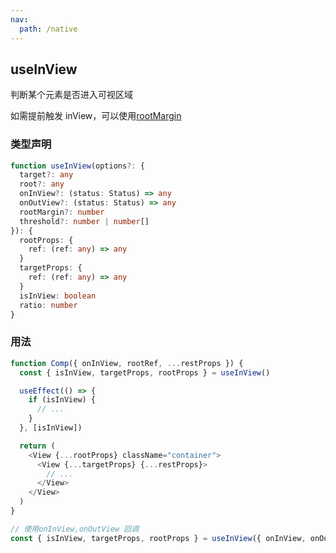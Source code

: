 ```yaml
---
nav:
  path: /native
---
```


## useInView

判断某个元素是否进入可视区域

如需提前触发 inView，可以使用[rootMargin](https://developer.mozilla.org/zh-CN/docs/Web/API/Intersection_Observer_API)

### 类型声明

```typescript
function useInView(options?: {
  target?: any
  root?: any
  onInView?: (status: Status) => any
  onOutView?: (status: Status) => any
  rootMargin?: number
  threshold?: number | number[]
}): {
  rootProps: {
    ref: (ref: any) => any
  }
  targetProps: {
    ref: (ref: any) => any
  }
  isInView: boolean
  ratio: number
}
```

### 用法

```javascript
function Comp({ onInView, rootRef, ...restProps }) {
  const { isInView, targetProps, rootProps } = useInView()

  useEffect(() => {
    if (isInView) {
      // ...
    }
  }, [isInView])

  return (
    <View {...rootProps} className="container">
      <View {...targetProps} {...restProps}>
        // ...
      </View>
    </View>
  )
}
```

```javascript
// 使用onInView,onOutView 回调
const { isInView, targetProps, rootProps } = useInView({ onInView, onOutView })
```
